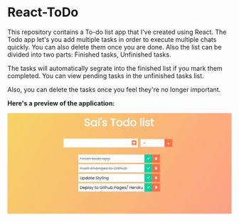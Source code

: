 # React-ToDo

This repository contains a To-do list app that I've created using React. The Todo app let's you add multiple tasks in order to execute multiple chats quickly. You can also delete them once you are done. Also the list can be divided into two parts: Finished tasks, Unfinished tasks. 

The tasks will automatically segrate into the finished list if you mark them completed.
You can view pending tasks in the unfinished tasks list.

Also, you can delete the tasks once you feel they're no longer important.

**Here's a preview of the application:**

![alt text](https://github.com/Dantusaikamal/React-ToDo/blob/main/preview/todo%20preview.JPG?raw=true)


